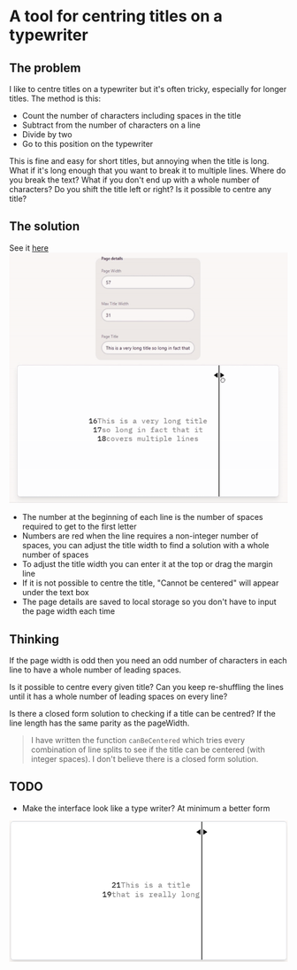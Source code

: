 # A tool for centring titles on a typewriter

## The problem

I like to centre titles on a typewriter but it's often tricky, especially for longer titles. The method is this:

- Count the number of characters including spaces in the title
- Subtract from the number of characters on a line
- Divide by two
- Go to this position on the typewriter

This is fine and easy for short titles, but annoying when the title is long. What if it's long enough that you want to break it to multiple lines. Where do you break the text? What if you don't end up with a whole number of characters? Do you shift the title left or right? Is it possible to centre any title?

## The solution

See it [here](https://type.artomweb.com)
![](images/demo.gif)

- The number at the beginning of each line is the number of spaces required to get to the first letter
- Numbers are red when the line requires a non-integer number of spaces, you can adjust the title width to find a solution with a whole number of spaces
- To adjust the title width you can enter it at the top or drag the margin line
- If it is not possible to centre the title, "Cannot be centered" will appear under the text box
- The page details are saved to local storage so you don't have to input the page width each time

## Thinking

If the page width is odd then you need an odd number of characters in each line to have a whole number of leading spaces.

Is it possible to centre every given title? Can you keep re-shuffling the lines until it has a whole number of leading spaces on every line?

Is there a closed form solution to checking if a title can be centred? If the line length has the same parity as the pageWidth.

> I have written the function `canBeCentered` which tries every combination of line splits to see if the title can be centered (with integer spaces). I don't believe there is a closed form solution.

## TODO

- Make the interface look like a type writer? At minimum a better form

![alt text](images/image.png)
